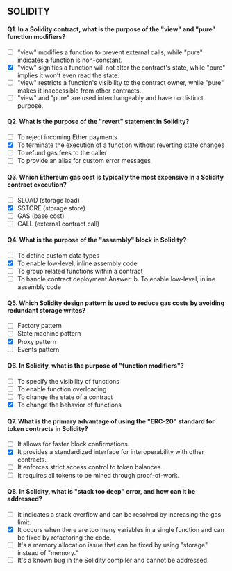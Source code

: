 ## SOLIDITY

#### Q1. In a Solidity contract, what is the purpose of the "view" and "pure" function modifiers?

- [ ] "view" modifies a function to prevent external calls, while "pure" indicates a function is non-constant.
- [x] "view" signifies a function will not alter the contract's state, while "pure" implies it won't even read the state.
- [ ] "view" restricts a function's visibility to the contract owner, while "pure" makes it inaccessible from other contracts.
- [ ] "view" and "pure" are used interchangeably and have no distinct purpose.

#### Q2. What is the purpose of the "revert" statement in Solidity?

- [ ] To reject incoming Ether payments
- [x] To terminate the execution of a function without reverting state changes
- [ ] To refund gas fees to the caller
- [ ] To provide an alias for custom error messages

#### Q3. Which Ethereum gas cost is typically the most expensive in a Solidity contract execution?

- [ ] SLOAD (storage load)
- [x] SSTORE (storage store)
- [ ] GAS (base cost)
- [ ] CALL (external contract call)

#### Q4. What is the purpose of the "assembly" block in Solidity?

- [ ] To define custom data types
- [x] To enable low-level, inline assembly code
- [ ] To group related functions within a contract
- [ ] To handle contract deployment
Answer: b. To enable low-level, inline assembly code

#### Q5. Which Solidity design pattern is used to reduce gas costs by avoiding redundant storage writes?

- [ ] Factory pattern
- [ ] State machine pattern
- [x] Proxy pattern
- [ ] Events pattern

#### Q6. In Solidity, what is the purpose of "function modifiers"?

- [ ] To specify the visibility of functions
- [ ] To enable function overloading
- [ ] To change the state of a contract
- [x] To change the behavior of functions

#### Q7. What is the primary advantage of using the "ERC-20" standard for token contracts in Solidity?

- [ ] It allows for faster block confirmations.
- [x] It provides a standardized interface for interoperability with other contracts.
- [ ] It enforces strict access control to token balances.
- [ ] It requires all tokens to be mined through proof-of-work.

#### Q8. In Solidity, what is "stack too deep" error, and how can it be addressed?

- [ ] It indicates a stack overflow and can be resolved by increasing the gas limit.
- [x] It occurs when there are too many variables in a single function and can be fixed by refactoring the code.
- [ ] It's a memory allocation issue that can be fixed by using "storage" instead of "memory."
- [ ] It's a known bug in the Solidity compiler and cannot be addressed.